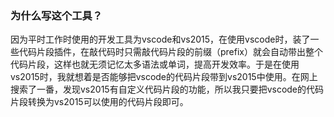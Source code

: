 ### 为什么写这个工具？
因为平时工作时使用的开发工具为vscode和vs2015，在使用vscode时，装了一些代码片段插件，在敲代码时只需敲代码片段的前缀（prefix）就会自动带出整个代码片段，这样也就无须记忆太多语法或单词，提高开发效率。于是在使用vs2015时，我就想着是否能够把vscode的代码片段带到vs2015中使用。在网上搜索了一番，发现vs2015有自定义代码片段的功能，所以我只要把vscode的代码片段转换为vs2015可以使用的代码片段即可。